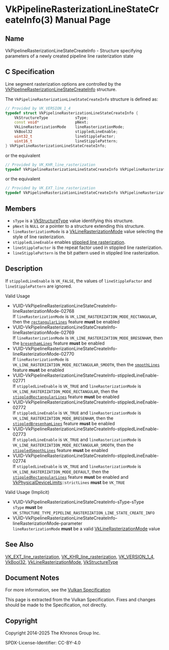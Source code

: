 # VkPipelineRasterizationLineStateCreateInfo(3) Manual Page

## Name

VkPipelineRasterizationLineStateCreateInfo - Structure specifying parameters of a newly created pipeline line rasterization state



## [](#_c_specification)C Specification

Line segment rasterization options are controlled by the [VkPipelineRasterizationLineStateCreateInfo](https://registry.khronos.org/vulkan/specs/latest/man/html/VkPipelineRasterizationLineStateCreateInfo.html) structure.

The `VkPipelineRasterizationLineStateCreateInfo` structure is defined as:

```c++
// Provided by VK_VERSION_1_4
typedef struct VkPipelineRasterizationLineStateCreateInfo {
    VkStructureType            sType;
    const void*                pNext;
    VkLineRasterizationMode    lineRasterizationMode;
    VkBool32                   stippledLineEnable;
    uint32_t                   lineStippleFactor;
    uint16_t                   lineStipplePattern;
} VkPipelineRasterizationLineStateCreateInfo;
```

or the equivalent

```c++
// Provided by VK_KHR_line_rasterization
typedef VkPipelineRasterizationLineStateCreateInfo VkPipelineRasterizationLineStateCreateInfoKHR;
```

or the equivalent

```c++
// Provided by VK_EXT_line_rasterization
typedef VkPipelineRasterizationLineStateCreateInfo VkPipelineRasterizationLineStateCreateInfoEXT;
```

## [](#_members)Members

- `sType` is a [VkStructureType](https://registry.khronos.org/vulkan/specs/latest/man/html/VkStructureType.html) value identifying this structure.
- `pNext` is `NULL` or a pointer to a structure extending this structure.
- `lineRasterizationMode` is a [VkLineRasterizationMode](https://registry.khronos.org/vulkan/specs/latest/man/html/VkLineRasterizationMode.html) value selecting the style of line rasterization.
- `stippledLineEnable` enables [stippled line rasterization](https://registry.khronos.org/vulkan/specs/latest/html/vkspec.html#primsrast-lines-stipple).
- `lineStippleFactor` is the repeat factor used in stippled line rasterization.
- `lineStipplePattern` is the bit pattern used in stippled line rasterization.

## [](#_description)Description

If `stippledLineEnable` is `VK_FALSE`, the values of `lineStippleFactor` and `lineStipplePattern` are ignored.

Valid Usage

- [](#VUID-VkPipelineRasterizationLineStateCreateInfo-lineRasterizationMode-02768)VUID-VkPipelineRasterizationLineStateCreateInfo-lineRasterizationMode-02768  
  If `lineRasterizationMode` is `VK_LINE_RASTERIZATION_MODE_RECTANGULAR`, then the [`rectangularLines`](https://registry.khronos.org/vulkan/specs/latest/html/vkspec.html#features-rectangularLines) feature **must** be enabled
- [](#VUID-VkPipelineRasterizationLineStateCreateInfo-lineRasterizationMode-02769)VUID-VkPipelineRasterizationLineStateCreateInfo-lineRasterizationMode-02769  
  If `lineRasterizationMode` is `VK_LINE_RASTERIZATION_MODE_BRESENHAM`, then the [`bresenhamLines`](https://registry.khronos.org/vulkan/specs/latest/html/vkspec.html#features-bresenhamLines) feature **must** be enabled
- [](#VUID-VkPipelineRasterizationLineStateCreateInfo-lineRasterizationMode-02770)VUID-VkPipelineRasterizationLineStateCreateInfo-lineRasterizationMode-02770  
  If `lineRasterizationMode` is `VK_LINE_RASTERIZATION_MODE_RECTANGULAR_SMOOTH`, then the [`smoothLines`](https://registry.khronos.org/vulkan/specs/latest/html/vkspec.html#features-smoothLines) feature **must** be enabled
- [](#VUID-VkPipelineRasterizationLineStateCreateInfo-stippledLineEnable-02771)VUID-VkPipelineRasterizationLineStateCreateInfo-stippledLineEnable-02771  
  If `stippledLineEnable` is `VK_TRUE` and `lineRasterizationMode` is `VK_LINE_RASTERIZATION_MODE_RECTANGULAR`, then the [`stippledRectangularLines`](https://registry.khronos.org/vulkan/specs/latest/html/vkspec.html#features-stippledRectangularLines) feature **must** be enabled
- [](#VUID-VkPipelineRasterizationLineStateCreateInfo-stippledLineEnable-02772)VUID-VkPipelineRasterizationLineStateCreateInfo-stippledLineEnable-02772  
  If `stippledLineEnable` is `VK_TRUE` and `lineRasterizationMode` is `VK_LINE_RASTERIZATION_MODE_BRESENHAM`, then the [`stippledBresenhamLines`](https://registry.khronos.org/vulkan/specs/latest/html/vkspec.html#features-stippledBresenhamLines) feature **must** be enabled
- [](#VUID-VkPipelineRasterizationLineStateCreateInfo-stippledLineEnable-02773)VUID-VkPipelineRasterizationLineStateCreateInfo-stippledLineEnable-02773  
  If `stippledLineEnable` is `VK_TRUE` and `lineRasterizationMode` is `VK_LINE_RASTERIZATION_MODE_RECTANGULAR_SMOOTH`, then the [`stippledSmoothLines`](https://registry.khronos.org/vulkan/specs/latest/html/vkspec.html#features-stippledSmoothLines) feature **must** be enabled
- [](#VUID-VkPipelineRasterizationLineStateCreateInfo-stippledLineEnable-02774)VUID-VkPipelineRasterizationLineStateCreateInfo-stippledLineEnable-02774  
  If `stippledLineEnable` is `VK_TRUE` and `lineRasterizationMode` is `VK_LINE_RASTERIZATION_MODE_DEFAULT`, then the [`stippledRectangularLines`](https://registry.khronos.org/vulkan/specs/latest/html/vkspec.html#features-stippledRectangularLines) feature **must** be enabled and [VkPhysicalDeviceLimits](https://registry.khronos.org/vulkan/specs/latest/man/html/VkPhysicalDeviceLimits.html)::`strictLines` **must** be `VK_TRUE`

Valid Usage (Implicit)

- [](#VUID-VkPipelineRasterizationLineStateCreateInfo-sType-sType)VUID-VkPipelineRasterizationLineStateCreateInfo-sType-sType  
  `sType` **must** be `VK_STRUCTURE_TYPE_PIPELINE_RASTERIZATION_LINE_STATE_CREATE_INFO`
- [](#VUID-VkPipelineRasterizationLineStateCreateInfo-lineRasterizationMode-parameter)VUID-VkPipelineRasterizationLineStateCreateInfo-lineRasterizationMode-parameter  
  `lineRasterizationMode` **must** be a valid [VkLineRasterizationMode](https://registry.khronos.org/vulkan/specs/latest/man/html/VkLineRasterizationMode.html) value

## [](#_see_also)See Also

[VK\_EXT\_line\_rasterization](https://registry.khronos.org/vulkan/specs/latest/man/html/VK_EXT_line_rasterization.html), [VK\_KHR\_line\_rasterization](https://registry.khronos.org/vulkan/specs/latest/man/html/VK_KHR_line_rasterization.html), [VK\_VERSION\_1\_4](https://registry.khronos.org/vulkan/specs/latest/man/html/VK_VERSION_1_4.html), [VkBool32](https://registry.khronos.org/vulkan/specs/latest/man/html/VkBool32.html), [VkLineRasterizationMode](https://registry.khronos.org/vulkan/specs/latest/man/html/VkLineRasterizationMode.html), [VkStructureType](https://registry.khronos.org/vulkan/specs/latest/man/html/VkStructureType.html)

## [](#_document_notes)Document Notes

For more information, see the [Vulkan Specification](https://registry.khronos.org/vulkan/specs/latest/html/vkspec.html#VkPipelineRasterizationLineStateCreateInfo)

This page is extracted from the Vulkan Specification. Fixes and changes should be made to the Specification, not directly.

## [](#_copyright)Copyright

Copyright 2014-2025 The Khronos Group Inc.

SPDX-License-Identifier: CC-BY-4.0